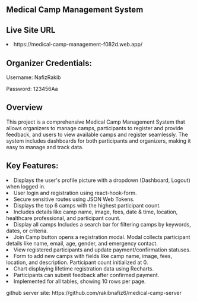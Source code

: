 <h2>Medical Camp Management System</h2>
<h2>Live Site URL</h2>
<li>https://medical-camp-management-f082d.web.app/</li>
<h2>Organizer Credentials:</h2>
<p>Username: NafizRakib</p>
<p>Password: 123456Aa</p>
<h2>Overview</h2>
<p>This project is a comprehensive Medical Camp Management System that allows organizers to manage camps, participants to register and provide feedback, and users to view available camps and register seamlessly. The system includes dashboards for both participants and organizers, making it easy to manage and track data.</p>
<h2>Key Features:</h2>
<li>Displays the user's profile picture with a dropdown (Dashboard, Logout) when logged in.</li>
<li>User login and registration using react-hook-form.</li>
<li>Secure sensitive routes using JSON Web Tokens.</li>
<li>Displays the top 6 camps with the highest participant count.</li>
<li>Includes details like camp name, image, fees, date & time, location, healthcare professional, and participant count.</li>
<li>Display all camps Includes a search bar for filtering camps by keywords, dates, or criteria.</li>
<li>Join Camp button opens a registration modal.
    Modal collects participant details like name, email, age, gender, and emergency contact.</li>
<li>View registered participants and update payment/confirmation statuses.</li>
<li> Form to add new camps with fields like camp name, image, fees, location, and description. Participant count initialized at 0.</li>
<li>Chart displaying lifetime registration data using Recharts.</li>
<li> Participants can submit feedback after confirmed payment.</li>
<li>Implemented for all tables, showing 10 rows per page.</li>
<p>github server site: https://github.com/rakibnafiz6/medical-camp-server</p>
